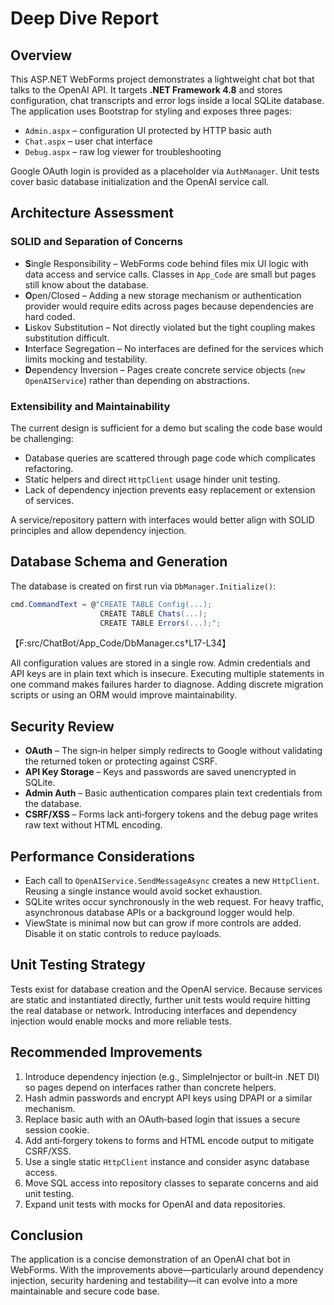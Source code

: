 # Deep Dive Report

## Overview

This ASP.NET WebForms project demonstrates a lightweight chat bot that talks to the OpenAI API. It targets **.NET Framework 4.8** and stores configuration, chat transcripts and error logs inside a local SQLite database. The application uses Bootstrap for styling and exposes three pages:

- `Admin.aspx` – configuration UI protected by HTTP basic auth
- `Chat.aspx` – user chat interface
- `Debug.aspx` – raw log viewer for troubleshooting

Google OAuth login is provided as a placeholder via `AuthManager`. Unit tests cover basic database initialization and the OpenAI service call.

## Architecture Assessment

### SOLID and Separation of Concerns

- **S**ingle Responsibility – WebForms code behind files mix UI logic with data access and service calls. Classes in `App_Code` are small but pages still know about the database.
- **O**pen/Closed – Adding a new storage mechanism or authentication provider would require edits across pages because dependencies are hard coded.
- **L**iskov Substitution – Not directly violated but the tight coupling makes substitution difficult.
- **I**nterface Segregation – No interfaces are defined for the services which limits mocking and testability.
- **D**ependency Inversion – Pages create concrete service objects (`new OpenAIService`) rather than depending on abstractions.

### Extensibility and Maintainability

The current design is sufficient for a demo but scaling the code base would be challenging:

- Database queries are scattered through page code which complicates refactoring.
- Static helpers and direct `HttpClient` usage hinder unit testing.
- Lack of dependency injection prevents easy replacement or extension of services.

A service/repository pattern with interfaces would better align with SOLID principles and allow dependency injection.

## Database Schema and Generation

The database is created on first run via `DbManager.Initialize()`:

```csharp
cmd.CommandText = @"CREATE TABLE Config(...);
                    CREATE TABLE Chats(...);
                    CREATE TABLE Errors(...);";
```
【F:src/ChatBot/App_Code/DbManager.cs†L17-L34】

All configuration values are stored in a single row. Admin credentials and API keys are in plain text which is insecure. Executing multiple statements in one command makes failures harder to diagnose. Adding discrete migration scripts or using an ORM would improve maintainability.

## Security Review

- **OAuth** – The sign‑in helper simply redirects to Google without validating the returned token or protecting against CSRF.
- **API Key Storage** – Keys and passwords are saved unencrypted in SQLite.
- **Admin Auth** – Basic authentication compares plain text credentials from the database.
- **CSRF/XSS** – Forms lack anti‑forgery tokens and the debug page writes raw text without HTML encoding.

## Performance Considerations

- Each call to `OpenAIService.SendMessageAsync` creates a new `HttpClient`. Reusing a single instance would avoid socket exhaustion.
- SQLite writes occur synchronously in the web request. For heavy traffic, asynchronous database APIs or a background logger would help.
- ViewState is minimal now but can grow if more controls are added. Disable it on static controls to reduce payloads.

## Unit Testing Strategy

Tests exist for database creation and the OpenAI service. Because services are static and instantiated directly, further unit tests would require hitting the real database or network. Introducing interfaces and dependency injection would enable mocks and more reliable tests.

## Recommended Improvements

1. Introduce dependency injection (e.g., SimpleInjector or built‑in .NET DI) so pages depend on interfaces rather than concrete helpers.
2. Hash admin passwords and encrypt API keys using DPAPI or a similar mechanism.
3. Replace basic auth with an OAuth‑based login that issues a secure session cookie.
4. Add anti‑forgery tokens to forms and HTML encode output to mitigate CSRF/XSS.
5. Use a single static `HttpClient` instance and consider async database access.
6. Move SQL access into repository classes to separate concerns and aid unit testing.
7. Expand unit tests with mocks for OpenAI and data repositories.

## Conclusion

The application is a concise demonstration of an OpenAI chat bot in WebForms. With the improvements above—particularly around dependency injection, security hardening and testability—it can evolve into a more maintainable and secure code base.
